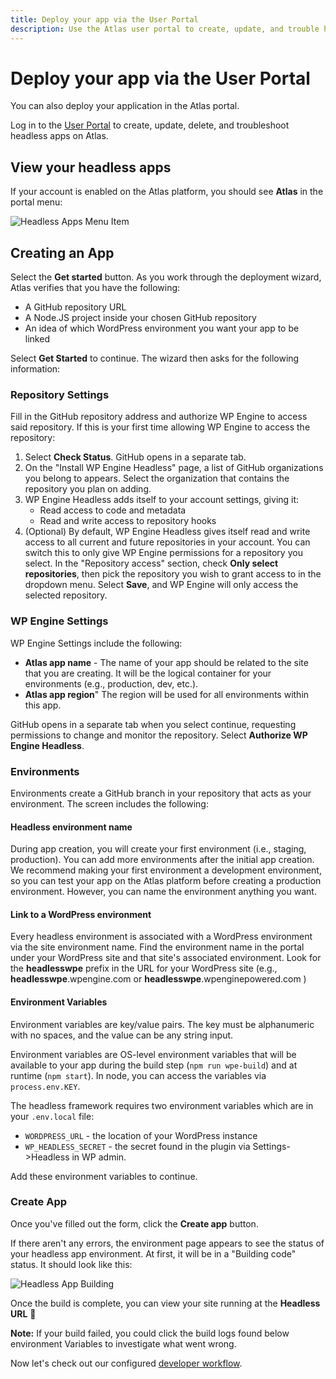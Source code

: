 ```yaml
---
title: Deploy your app via the User Portal
description: Use the Atlas user portal to create, update, and trouble headless applications.
---
```


# Deploy your app via the User Portal

You can also deploy your application in the Atlas portal. 

Log in to the [User Portal](https://my.wpengine.com) to create, update, delete, and troubleshoot headless apps on Atlas.

## View your headless apps

If your account is enabled on the Atlas platform, you should see **Atlas** in the portal menu:

![Headless Apps Menu Item](/guides/getting-started/deploy-app/portal/images/portal-menu.png)

## Creating an App

Select the **Get started**  button. As you work through the deployment wizard, Atlas verifies that you have the following:

- A GitHub repository URL
- A Node.JS project inside your chosen GitHub repository
- An idea of which WordPress environment you want your app to be linked

Select **Get Started** to continue. The wizard then asks for the following information:

### Repository Settings

Fill in the GitHub repository address and authorize WP Engine to access said repository. If this is your first time allowing WP Engine to access the repository:

1. Select **Check Status**. GitHub opens in a separate tab. 
2. On the "Install WP Engine Headless" page, a list of GitHub organizations you belong to appears. Select the organization that contains the repository you plan on adding.
3. WP Engine Headless adds itself to your account settings, giving it:  
   - Read access to code and metadata
   - Read and write access to repository hooks
4. (Optional) By default, WP Engine Headless gives itself read and write access to all current and future repositories in your account. You can switch this to only give WP Engine permissions for a repository you select. In the "Repository access" section, check **Only select repositories**, then pick the repository you wish to grant access to in the dropdown menu. Select **Save**, and WP Engine will only access the selected repository.

### WP Engine Settings

WP Engine Settings include the following:


- **Atlas app name** - The name of your app should be related to the site that you are creating. It will be the logical container for your environments (e.g., production, dev, etc.).
- **Atlas app region**" The region will be used for all environments within this app.

GitHub opens in a separate tab when you select continue, requesting permissions to change and monitor the repository. Select **Authorize WP Engine Headless**. 


### Environments

Environments create a GitHub branch in your repository that acts as your environment. The screen includes the following:


#### Headless environment name

During app creation, you will create your first environment (i.e., staging, production). You can add more environments after the initial app creation. We recommend making your first environment a development environment, so you can test your app on the Atlas platform before creating a production environment. However, you can name the environment anything you want.

#### Link to a WordPress environment

Every headless environment is associated with a WordPress environment via the site environment name. Find the environment name in the portal under your WordPress site and that site's associated environment. Look for the **headlesswpe** prefix in the URL for your WordPress site (e.g., **headlesswpe**.wpengine.com or **headlesswpe**.wpenginepowered.com )


#### Environment Variables

Environment variables are key/value pairs. The key must be alphanumeric with no spaces, and the value can be any string input.

Environment variables are OS-level environment variables that will be available to your app during the build step (`npm run wpe-build`) and at runtime (`npm start`). In node, you can access the variables via `process.env.KEY`.

The headless framework requires two environment variables which are in your `.env.local` file:

- `WORDPRESS_URL` - the location of your WordPress instance
- `WP_HEADLESS_SECRET` - the secret found in the plugin via Settings->Headless in WP admin.

Add these environment variables to continue.

### Create App

Once you've filled out the form, click the **Create app** button.

If there aren't any errors, the environment page appears to see the status of your headless app environment. At first, it will be in a "Building code" status. It should look like this:

![Headless App Building](/guides/getting-started/deploy-app/portal/images/portal-app-building.jpg)

Once the build is complete, you can view your site running at the **Headless URL** :tada:

**Note:** If your build failed, you could click the build logs found below environment Variables to investigate what went wrong.

Now let's check out our configured [developer workflow](/guides/getting-started/workflow).
